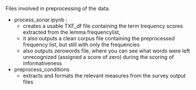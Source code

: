 Files involved in preprocessing of the data.  
 * process_sonar.ipynb :
   * creates a usable TXF_df file containing the term trequency scores extracted from the lemma frequencylist,
   * it also outputs a clean corpus file containing the preprocessed frequency list, but still with only the frequencies
   * also outputs zerowords file, where you can see what words were left unrecognized (assigned a score of zero) during the scoring of informativeness
 * preprocess_conditions
   * extracts and formats the relevant measures from the survey output files 
